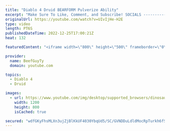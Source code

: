 ```yaml
---
title: "Diablo 4 Druid BEARFORM Pulverize Ability"
excerpt: "Make Sure To Like, Comment, and Subscribe! SOCIALS ---------------------------------------------- Join Our ..."
originalUrl: https://youtube.com/watch?v=UIvIjHe-H2E
type: video
length: PT6S
publishedDateTime: 2022-12-25T17:00:21Z
heat: 132

featuredContent: "<iframe width=\"800\" height=\"500\" frameborder=\"0\" src=\"https://www.youtube.com/embed/UIvIjHe-H2E\" allow=\"accelerometer; autoplay; encrypted-media; gyroscope; picture-in-picture\" allowfullscreen></iframe>"

provider:
  name: BeefGuyTy
  domain: youtube.com

topics:
  - Diablo 4
  - Druid

images:
  - url: https://www.youtube.com/img/desktop/supported_browsers/dinosaur.png
    width: 1200
    height: 800
    isCached: true

secured: "wdfGKyFhsMLXn3ujZjBlKkUF4030YbqUd5/SC/GVNDDuLdldMocRpTurkh6fSlvfgcZ7TAHMtt89/fKJZ3A8EvdTmv331PMpWKjAo3XtC1KFiFAz+hY1wqNIwNovswJzdob4Ykw1VKYTxWDYvPdxYtiLsbKGHnDxCuud/bNYxhClHLG80NqjeSGvbzqDPzZJ7KOMeFtCPLSbEewDMHLa3VrH3oIvUEn6vz3/PQ4VUA372rtJa8KjyKtB6Qq/OKvVjy5cwdxg8zJLEpszZIA4Hq+QrYnVEBLkvQLjFA3pDgjsAEbmfC18/4jL7NQ0j6SyqaKvKooChYoGoOcKegwNqW2i7bRgg75w74goB/Efu64tkrP+vCJ79FaIBWmwp98X6MnNlqY6ONiJ9iSrvn4naQ==;W5RCHFgYA0+yVwXwynS8DQ=="
---
```


